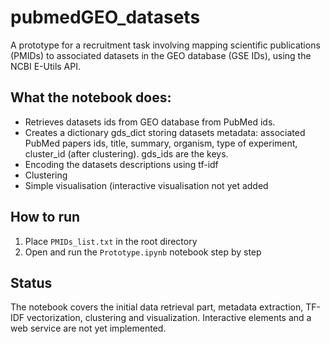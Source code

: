# pubmedGEO_datasets

A prototype for a recruitment task involving mapping scientific publications (PMIDs) to associated datasets in the GEO database (GSE IDs), using the NCBI E-Utils API.

## What the notebook does:
- Retrieves datasets ids from GEO database from PubMed ids.
- Creates a dictionary gds_dict storing datasets metadata: associated PubMed papers ids, title, summary, organism, type of experiment, cluster_id (after clustering). gds_ids are the keys.
- Encoding the datasets descriptions using tf-idf
- Clustering
- Simple visualisation (interactive visualisation not yet added

## How to run
1. Place `PMIDs_list.txt` in the root directory
2. Open and run the `Prototype.ipynb` notebook step by step

## Status
The notebook covers the initial data retrieval part, metadata extraction, TF-IDF vectorization, clustering and visualization. Interactive elements and a web service are not yet implemented.

